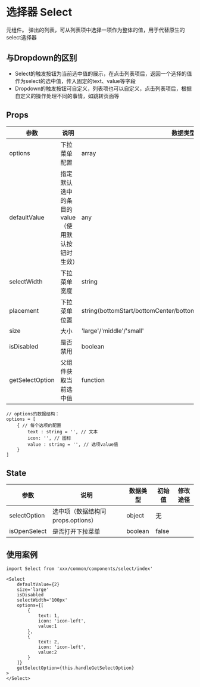 # 选择器 Select

元组件。
弹出的列表，可从列表项中选择一项作为整体的值，用于代替原生的select选择器

## 与Dropdown的区别
- Select的触发按钮为当前选中值的展示，在点击列表项后，返回一个选择的值作为select的选中值，传入固定的text、value等字段
- Dropdown的触发按钮可自定义，列表项也可以自定义，点击列表项后，根据自定义的操作处理不同的事情，如跳转页面等

## Props
| 参数 | 说明 | 数据类型 | 默认值 |
| - | - | - | - |
| options | 下拉菜单配置 | array | 无 |
| defaultValue | 指定默认选中的条目的value（使用默认按钮时生效） | any | 无 |
| selectWidth | 下拉菜单宽度 | string | 和选择器同宽 |
| placement | 下拉菜单位置 | string(bottomStart/bottomCenter/bottomEnd/topStart/topCenter/topEnd) | bottomStart |
| size | 大小 | 'large'/'middle'/'small' | 'middle' |
| isDisabled | 是否禁用 | boolean | false |
| getSelectOption | 父组件获取当前选中值 | function | - |

```
// options的数据结构：
options = [
    { // 每个选项的配置
        text : string = '', // 文本
        icon: '', // 图标
        value : string = '', // 选项value值
    }
]
```

## State
| 参数 | 说明 | 数据类型 | 初始值 | 修改途径
| - | - | - | - | - |
| selectOption | 选中项（数据结构同props.options） | object | 无 | |
| isOpenSelect | 是否打开下拉菜单 | boolean | false | |

## 使用案例
```
import Select from 'xxx/common/components/select/index'

<Select
    defaultValue={2}
    size='large'
    isDisabled
    selectWidth='100px'
    options={[
        {
            text: 1,
            icon: 'icon-left',
            value:1
        },
        {
            text: 2,
            icon: 'icon-left',
            value:2
        }
    ]}
    getSelectOption={this.handleGetSelectOption}
>
</Select>
```
